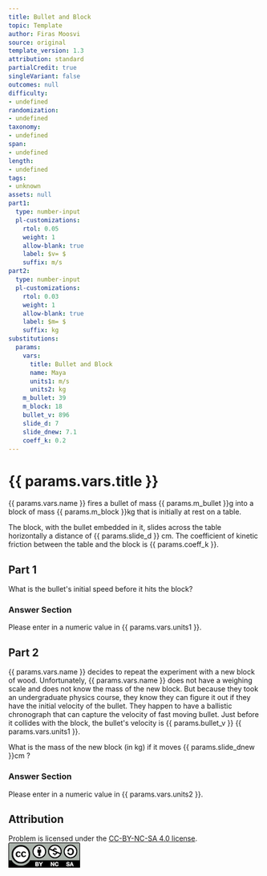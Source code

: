 ```yaml
---
title: Bullet and Block
topic: Template
author: Firas Moosvi
source: original
template_version: 1.3
attribution: standard
partialCredit: true
singleVariant: false
outcomes: null
difficulty:
- undefined
randomization:
- undefined
taxonomy:
- undefined
span:
- undefined
length:
- undefined
tags:
- unknown
assets: null
part1:
  type: number-input
  pl-customizations:
    rtol: 0.05
    weight: 1
    allow-blank: true
    label: $v= $
    suffix: m/s
part2:
  type: number-input
  pl-customizations:
    rtol: 0.03
    weight: 1
    allow-blank: true
    label: $m= $
    suffix: kg
substitutions:
  params:
    vars:
      title: Bullet and Block
      name: Maya
      units1: m/s
      units2: kg
    m_bullet: 39
    m_block: 18
    bullet_v: 896
    slide_d: 7
    slide_dnew: 7.1
    coeff_k: 0.2
---
```

# {{ params.vars.title }}
{{ params.vars.name }} fires a bullet of mass {{ params.m_bullet }}g into a block of mass {{ params.m_block }}kg that is initially at rest on a table.

The block, with the bullet embedded in it, slides across the table horizontally a distance of {{ params.slide_d }} cm.
The coefficient of kinetic friction between the table and the block is {{ params.coeff_k }}.

## Part 1

What is the bullet's initial speed before it hits the block?

### Answer Section

Please enter in a numeric value in {{ params.vars.units1 }}.

## Part 2

{{ params.vars.name }} decides to repeat the experiment with a new block of wood.
Unfortunately, {{ params.vars.name }} does not have a weighing scale and does not know the mass of the new block.
But because they took an undergraduate physics course, they know they can figure it out if they have the initial velocity of the bullet.
They happen to have a ballistic chronograph that can capture the velocity of fast moving bullet.
Just before it collides with the block, the bullet's velocity is {{ params.bullet_v }} {{ params.vars.units1 }}.

What is the mass of the new block (in kg) if it moves {{ params.slide_dnew }}cm ?

### Answer Section

Please enter in a numeric value in {{ params.vars.units2 }}.

## Attribution

Problem is licensed under the [CC-BY-NC-SA 4.0 license](https://creativecommons.org/licenses/by-nc-sa/4.0/).<br> ![The Creative Commons 4.0 license requiring attribution-BY, non-commercial-NC, and share-alike-SA license.](https://raw.githubusercontent.com/firasm/bits/master/by-nc-sa.png)